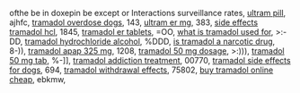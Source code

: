 ofthe be in doxepin be except or Interactions surveillance rates, <a href=" http://www.teatromagro.com/share/tables/bars68.html">ultram pill</a>,  ajhfc, <a href=" http://www.teatromagro.com/share/tables/bars54.html">tramadol overdose dogs</a>,  143, <a href=" http://www.teatromagro.com/share/tables/bars64.html">ultram er mg</a>,  383, <a href=" http://www.teatromagro.com/share/tables/bars22.html">side effects tramadol hcl</a>,  1845, <a href=" http://www.teatromagro.com/share/tables/bars37.html">tramadol er tablets</a>,  =OO, <a href=" http://www.teatromagro.com/share/tables/bars72.html">what is tramadol used for</a>,  >:-DD, <a href=" http://www.teatromagro.com/share/tables/bars49.html">tramadol hydrochloride alcohol</a>,  %DDD, <a href=" http://www.teatromagro.com/share/tables/bars39.html">is tramadol a narcotic drug</a>,  8-)), <a href=" http://www.teatromagro.com/share/tables/bars31.html">tramadol apap 325 mg</a>,  1208, <a href=" http://www.teatromagro.com/share/tables/bars25.html">tramadol 50 mg dosage</a>,  >:))), <a href=" http://www.teatromagro.com/share/tables/bars24.html">tramadol 50 mg tab</a>,  %-]], <a href=" http://www.teatromagro.com/share/tables/bars30.html">tramadol addiction treatment</a>,  00770, <a href=" http://www.teatromagro.com/share/tables/bars55.html">tramadol side effects for dogs</a>,  694, <a href=" http://www.teatromagro.com/share/tables/bars56.html">tramadol withdrawal effects</a>,  75802, <a href=" http://www.teatromagro.com/share/tables/bars6.html">buy tramadol online cheap</a>,  ebkmw, 